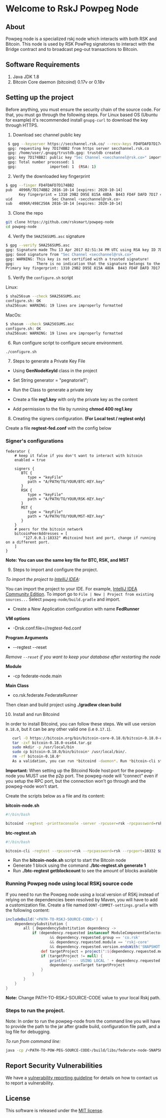 # Welcome to RskJ Powpeg Node

## About

Powpeg node is a specialized rskj node which interacts with both RSK and Bitcoin.
This node is used by RSK PowPeg signatories to interact with the Bridge contract and to broadcast peg-out transactions to Bitcoin.

## Software Requirements
1. Java JDK 1.8
2. Bitcoin Core daemon (bitcoind) 0.17v or 0.18v 

## Setting up the project

Before anything, you must ensure the security chain of the source code. For that, you must go through the following steps. For Linux based OS (Ubuntu for example) it's recommended install `gnupg-curl` to download the key through HTTPS.

1. Download sec channel public key

```bash
 $ gpg --keyserver https://secchannel.rsk.co/ --recv-keys FD4FDAFD7D174BB2
 gpg: requesting key 7D174BB2 from https server secchannel.rsk.co
 gpg: /home/user/.gnupg/trustdb.gpg: trustdb created
 gpg: key 7D174BB2: public key "Sec Channel <secchannel@rsk.co>" imported
 gpg: Total number processed: 1
 gpg:               imported: 1  (RSA: 1)
```

2. Verify the downloaded key fingerprint

```bash
$ gpg --finger FD4FDAFD7D174BB2
pub   4096R/7D174BB2 2016-10-14 [expires: 2020-10-14]
	  Key fingerprint = 1310 29B2 D95E 815A 48DA  B443 FD4F DAFD 7D17 4BB2
uid                  Sec Channel <secchannel@rsk.co>
sub   4096R/498C250A 2016-10-14 [expires: 2020-10-14]
```

3. Clone the repo

```bash
git clone https://github.com/rsksmart/powpeg-node
cd powpeg-node
```

4. Verify the `SHA256SUMS.asc` signature

```bash
$ gpg --verify SHA256SUMS.asc
gpg: Signature made Thu 13 Apr 2017 02:51:34 PM UTC using RSA key ID 7D174BB2
gpg: Good signature from "Sec Channel <secchannel@rsk.co>"
gpg: WARNING: This key is not certified with a trusted signature!
gpg:          There is no indication that the signature belongs to the owner.
Primary key fingerprint: 1310 29B2 D95E 815A 48DA  B443 FD4F DAFD 7D17 4BB2
```

5. Verify the `configure.sh` script

Linux:

```bash
$ sha256sum --check SHA256SUMS.asc
configure.sh: OK
sha256sum: WARNING: 19 lines are improperly formatted
```

MacOs:

```bash
$ shasum --check SHA256SUMS.asc
configure.sh: OK
sha256sum: WARNING: 19 lines are improperly formatted
```

6. Run configure script to configure secure environment.

```bash
./configure.sh
 ```

7. Steps to generate a Private Key File

- Using **GenNodeKeyId** class in the project

- Set String generator = "pegnatorie1";

- Run the Class to generate a private key

- Create a file **reg1.key** with only the private key as the content

- Add permission to the file by running **chmod 400 reg1.key**


8. Creating the signers configuration. **(For Local test / regtest only)**

Create a file **regtest-fed.conf** with the config below

### Signer's configurations
```
federator {
    # keep it false if you don't want to interact with bitcoin
    enabled = true
    
    signers {
       BTC {
          type = "keyFile"
          path = "A/PATH/TO/YOUR/BTC-KEY.key"
       }
       RSK {
          type = "keyFile"
          path = "A/PATH/TO/YOUR/RSK-KEY.key"
       }
       MST {
          type = "keyFile"
          path = "A/PATH/TO/YOUR/MST-KEY.key"
       }
    }
    # peers for the bitcoin network
    bitcoinPeerAddresses = [
        "127.0.0.1:18332" #bitcoind host and port, change if running on a different port.
    ]
}
```
**Note: You can use the same key file for BTC, RSK, and MST**

9. Steps to import and configure the project.

*To import the project to [IntelliJ IDEA](https://www.jetbrains.com/idea/download):*

You can import the project to your IDE. For example, [IntelliJ IDEA Community Edition](https://www.jetbrains.com/idea/). To import go to `File | New | Project from existing sources...` Select `powpeg-node/build.gradle` and import.

- Create a New Application configuration with name **FedRunner**

**VM options**

- -Drsk.conf.file=/<PATH-TO-CONF-FILE>/regtest-fed.conf

**Program Arguments**

- --regtest --reset

*Remove `--reset` if you want to keep your database after restarting the node*

**Module**

- -cp federate-node.main

**Main Class**

- co.rsk.federate.FederateRunner

Then clean and build project using **./gradlew clean build**

10. Install and run Bitcoind

   In order to install Bitcoind, you can follow these steps. We will use version ``` 0.18.0 ```, but it can be any other valid one (i.e ``` 0.17.1 ```).

```bash
   curl -O https://bitcoin.org/bin/bitcoin-core-0.18.0/bitcoin-0.18.0-osx64.tar.gz
   tar -zxf bitcoin-0.18.0-osx64.tar.gz
   sudo mkdir -p /usr/local/bin
   sudo cp bitcoin-0.18.0/bin/bitcoin* /usr/local/bin/.
   rm -rf bitcoin-0.18.0*
   As a validation, you can run *bitcoind -daemon*. Run *bitcoin-cli stop* afterwards.
```

**Important:**
When setting up the Bitcoind Node host:port for the powpeg-node you MUST use the p2p port. 
The powpeg-node will “connect” even if you setup the RPC port, but the connection won’t go through and the powpeg-node won’t start.

Create the scripts below as a file and its content:

**bitcoin-node.sh**
```bash
#!/bin/bash

bitcoind -regtest -printtoconsole -server -rpcuser=rsk -rpcpassword=rsk -rpcport=18332 -txindex -debug=net -deprecatedrpc=signrawtransaction -addresstype=legacy -deprecatedrpc=accounts -deprecatedrpc=generate -datadir=PATH/TO/DATA/DIRECTORY
```
**btc-regtest.sh**
```bash
#!/bin/bash

bitcoin-cli -regtest --rpcuser=rsk --rpcpassword=rsk --rpcport=18332 $@
```

- Run the **bitcoin-node.sh** script to start the Bitcoin node
- Generate 1 block using the command **./btc-regtest.sh generate 1**
- Run **./btc-regtest getblockcount** to see the amount of blocks available

### Running Powpeg node using local RSKj source code

If you need to run the Powpeg node using a local version of RSKj instead of relying on the dependencies been resolved by Maven, you will have to add a customization file.
Create a file named `DONT-COMMIT-settings.gradle` with the following content:

```gradle
includeBuild('<PATH-TO-RSKJ-SOURCE-CODE>') {
    dependencySubstitution {
        all { DependencySubstitution dependency ->
            if (dependency.requested instanceof ModuleComponentSelector
                    && dependency.requested.group == 'co.rsk'
                    && dependency.requested.module == 'rskj-core'
                    && dependency.requested.version.endsWith('SNAPSHOT')) {
                def targetProject = project(":${dependency.requested.module}")
                if (targetProject != null) {
                    println('---- USING LOCAL ' + dependency.requested.displayName +' PROJECT ----')
                    dependency.useTarget targetProject
                }
            }
        }
    }
}
```

**Note:** Change PATH-TO-RSKJ-SOURCE-CODE value to your local Rskj path.


### Steps to run the project.
Note: In order to run the powpeg-node from the command line you will have to provide the path to the jar after gradle build, configuration file path, and a log file for debugging.

*To run from command line:*

```bash
java -cp /<PATH-TO-POW-PEG-SOURCE-CODE>/build/libs/federate-node-SNAPSHOT-2.2.0.0-all.jar -Drsk.conf.file=/<PATH-TO-CONF-FILE>/regtest-fed.conf -Dlogback.configurationFile=/<PATH-TO-LOG-FILE>/logback.xml co.rsk.federate.FederateRunner --regtest --reset
```

## Report Security Vulnerabilities

We have a [vulnerability reporting guideline](SECURITY.md) for details on how to contact us to report a vulnerability.

## License

This software is released under the [MIT license](LICENSE).